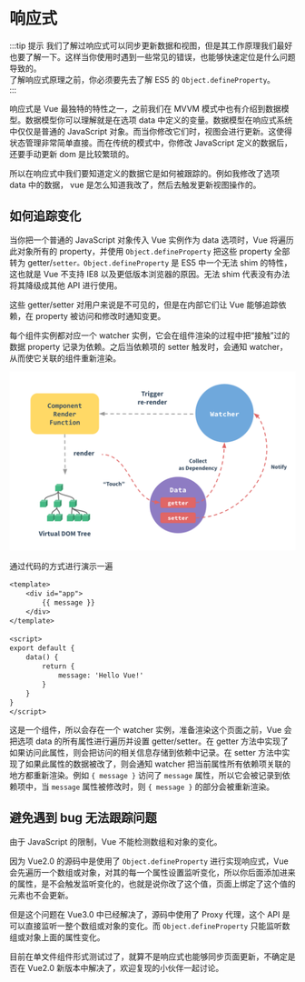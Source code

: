 <script lang="ts" setup>
import { loginRead } from '@/utils/login-read'

loginRead('v10010')
</script>

# <AppCode code="109" /> 响应式

<ClientOnly><AppRead code="v10010" /></ClientOnly>

:::tip 提示
我们了解过响应式可以同步更新数据和视图，但是其工作原理我们最好也要了解一下。这样当你使用时遇到一些常见的错误，也能够快速定位是什么问题导致的。<br />
了解响应式原理之前，你必须要先去了解 ES5 的 `Object.defineProperty`。<br />
:::

响应式是 Vue 最独特的特性之一，之前我们在 MVVM 模式中也有介绍到数据模型。数据模型你可以理解就是在选项 data 中定义的变量。数据模型在响应式系统中仅仅是普通的 JavaScript 对象。而当你修改它们时，视图会进行更新。这使得状态管理非常简单直接。而在传统的模式中，你修改 JavaScript 定义的数据后，还要手动更新 dom 是比较繁琐的。

所以在响应式中我们要知道定义的数据它是如何被跟踪的。例如我修改了选项 data 中的数据， vue 是怎么知道我改了，然后去触发更新视图操作的。

## 如何追踪变化

当你把一个普通的 JavaScript 对象传入 Vue 实例作为 data 选项时，Vue 将遍历此对象所有的 property，并使用 `Object.defineProperty` 把这些 property 全部转为 getter/`setter。Object.defineProperty` 是 ES5 中一个无法 shim 的特性，这也就是 Vue 不支持 IE8 以及更低版本浏览器的原因。无法 shim 代表没有办法将其降级成其他 API 进行使用。

这些 getter/setter 对用户来说是不可见的，但是在内部它们让 Vue 能够追踪依赖，在 property 被访问和修改时通知变更。

每个组件实例都对应一个 watcher 实例，它会在组件渲染的过程中把“接触”过的数据 property 记录为依赖。之后当依赖项的 setter 触发时，会通知 watcher，从而使它关联的组件重新渲染。

![image](./reactive/image1.png)

通过代码的方式进行演示一遍

```vue
<template>
    <div id="app">
        {{ message }}
    </div>
</template>

<script>
export default {
    data() {
        return {
            message: 'Hello Vue!'
        }
    }
}
</script>
```

这是一个组件，所以会存在一个 watcher 实例，准备渲染这个页面之前，Vue 会把选项 data 的所有属性进行遍历并设置 getter/setter。在 getter 方法中实现了如果访问此属性，则会把访问的相关信息存储到依赖中记录。在 setter 方法中实现了如果此属性的数据被改了，则会通知 watcher 把当前属性所有依赖项关联的地方都重新渲染。例如 `{ message }` 访问了 `message` 属性，所以它会被记录到依赖项中，当 `message` 属性被修改时，则 `{ message }` 的部分会被重新渲染。

## 避免遇到 bug 无法跟踪问题

由于 JavaScript 的限制，Vue 不能检测数组和对象的变化。

因为 Vue2.0 的源码中是使用了 `Object.defineProperty` 进行实现响应式，Vue 会先遍历一个数组或对象，对其的每一个属性设置监听变化，所以你后面添加进来的属性，是不会触发监听变化的，也就是说你改了这个值，页面上绑定了这个值的元素也不会更新。

但是这个问题在 Vue3.0 中已经解决了，源码中使用了 Proxy 代理，这个 API 是可以直接监听一整个数组或对象的变化。而 `Object.defineProperty` 只能监听数组或对象上面的属性变化。

目前在单文件组件形式测试过了，就算不是响应式也能够同步页面更新，不确定是否在 Vue2.0 新版本中解决了，欢迎复现的小伙伴一起讨论。

<AppComment />